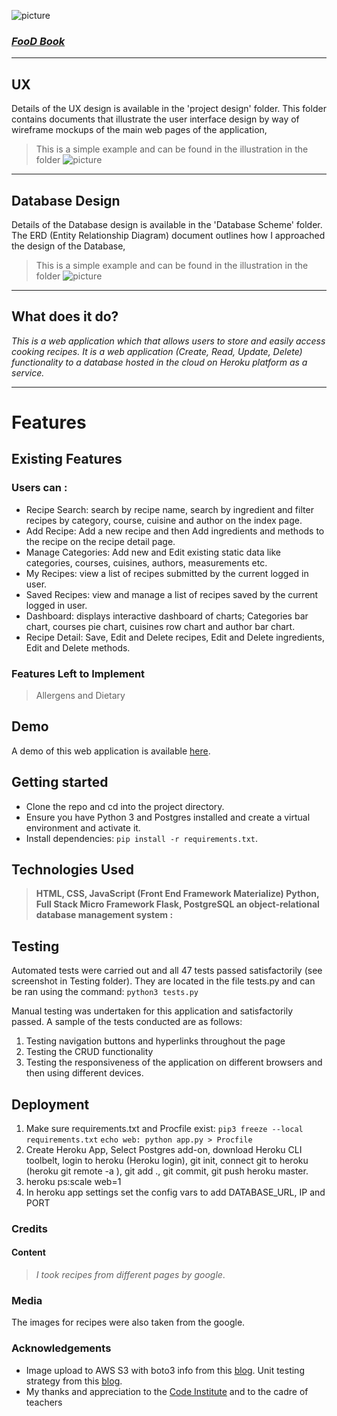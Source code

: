 ![picture](https://www.up-00.com/i/00118/ogsr2ldorpyo.jpeg)

### <a href="https://foods-book.herokuapp.com/"> *FooD Book* </a>
***
## UX

Details of the UX design is available in the 'project design' folder. This folder contains documents that illustrate the user interface design by way of wireframe mockups of the main web pages of the application,
>This is a simple example and can be found in the illustration in the folder
![picture](https://www.up-00.com/i/00118/qwr2qr50zzqg.jpg)
***
## Database Design

Details of the Database design is available in the
'Database Scheme' folder. The ERD (Entity Relationship Diagram) document outlines how I approached the design of the Database,
>This is a simple example and can be found in the illustration in the folder
![picture](https://www.up-00.com/i/00118/c8v563j9tixr.png)
***
## What does it do?
_This is a web application which that allows users to store and easily access cooking recipes. It is a  web application  (Create, Read, Update, Delete) functionality to a database hosted in the cloud on Heroku platform as a service._
***
# Features
## Existing Features
### Users can :
- Recipe Search: search by recipe name, search by ingredient and filter recipes by category, course, cuisine and author on the index page. 
- Add Recipe: Add a new recipe and then Add ingredients and methods to the recipe on the recipe detail page.
- Manage Categories: Add new and Edit existing static data like categories, courses, cuisines, authors, measurements etc.
- My Recipes: view a list of recipes submitted by the current logged in user.
- Saved Recipes: view and manage a list of recipes saved by the current logged in user.
- Dashboard: displays interactive dashboard of charts; Categories bar chart, courses pie chart, cuisines row chart and author bar chart. 
- Recipe Detail: Save, Edit and Delete recipes, Edit and Delete ingredients, Edit and Delete methods.

### Features Left to Implement
>Allergens and Dietary

## Demo

A demo of this web application is available <a href="https://foods-book.herokuapp.com/">here</a>.


## Getting started 

- Clone the repo and cd into the project directory.
- Ensure you have Python 3 and Postgres installed and create a virtual environment and activate it.
- Install dependencies: `pip install -r requirements.txt`.


## Technologies Used

>**HTML, CSS, JavaScript (Front End Framework Materialize)  Python, Full Stack Micro Framework Flask, PostgreSQL an object-relational database management system :**

## Testing

Automated tests were carried out and all 47 tests passed satisfactorily (see screenshot in Testing folder). They are located in the file tests.py and can be ran using the command:
`python3 tests.py`

Manual testing was undertaken for this application and satisfactorily passed. A sample of the tests conducted are as follows:
1.	Testing navigation buttons and hyperlinks throughout the page
2.	Testing the CRUD functionality
3.	Testing the responsiveness of the application on different browsers and then using different devices.

## Deployment
1. Make sure requirements.txt and Procfile exist:
`pip3 freeze --local requirements.txt`
`echo web: python app.py > Procfile`
2. Create Heroku App, Select Postgres add-on, download Heroku CLI toolbelt, login to heroku (Heroku login), git init, connect git to heroku (heroku git remote -a <project>), git add ., git commit, git push heroku master.
3. heroku ps:scale web=1
4. In heroku app settings set the config vars to add DATABASE_URL, IP and PORT

### Credits
#### Content
>_I took recipes from different pages by google_.

### Media
The images for recipes were also taken from the google.

### Acknowledgements
- Image upload to AWS S3 with boto3 info from this [blog](http://zabana.me/notes/upload-files-amazon-s3-flask.html).
Unit testing strategy from this [blog](https://www.patricksoftwareblog.com/unit-testing-a-flask-application/).
- My thanks and appreciation to the [Code Institute](https://courses.codeinstitute.net/program/FullstackWebDeveloper) and to the cadre of teachers
